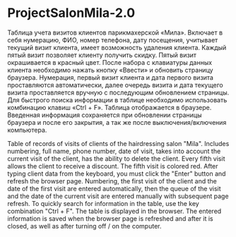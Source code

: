 # ProjectSalonMila-2.0

Таблица учета визитов клиентов парикмахерской «Мила». Включает в себя нумерацию, ФИО, номер телефона, дату  посещения, учитывает текущий визит клиента, имеет возможность удаления клиента. Каждый пятый визит позволяет клиенту получить скидку. Пятый визит окрашивается в красный цвет.
После набора с клавиатуры данных клиента необходимо нажать кнопку «Ввести» и обновить страницу браузера. Нумерация, первый визит клиента и дата первого визита проставляются автоматически, далее очередь визита и дата текущего визита проставляется вручную с последующим обновлением страницы. Для быстрого поиска информации в таблице необходимо использовать комбинацию клавиш «Ctrl + F».
Таблица отображается в браузере. Введенная информация сохраняется при обновлении страницы браузера и после его закрытия, а так же после выключения/включения компьютера.

Table of records of visits of clients of the hairdressing salon "Mila". Includes numbering, full name, phone number, date of visit, takes into account the current visit of the client, has the ability to delete the client. Every fifth visit allows the client to receive a discount. The fifth visit is colored red.
After typing client data from the keyboard, you must click the "Enter" button and refresh the browser page. Numbering, the first visit of the client and the date of the first visit are entered automatically, then the queue of the visit and the date of the current visit are entered manually with subsequent page refresh. To quickly search for information in the table, use the key combination "Ctrl + F".
The table is displayed in the browser. The entered information is saved when the browser page is refreshed and after it is closed, as well as after turning off / on the computer.

